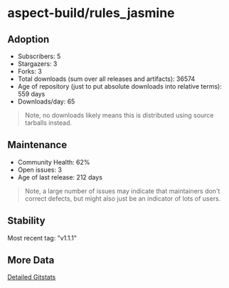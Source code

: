 # aspect-build/rules_jasmine

## Adoption

- Subscribers: 5
- Stargazers: 3
- Forks: 3
- Total downloads (sum over all releases and artifacts): 36574
- Age of repository (just to put absolute downloads into relative terms): 559 days
- Downloads/day: 65

> Note, no downloads likely means this is distributed using source tarballs instead.

## Maintenance

- Community Health: 62%
- Open issues: 3
- Age of last release: 212 days

> Note, a large number of issues may indicate that maintainers don't correct defects, but might also
> just be an indicator of lots of users.

## Stability

Most recent tag: "v1.1.1"

## More Data

[Detailed Gitstats](/bazel-catalog/gitstats/aspect-build/rules_jasmine)

